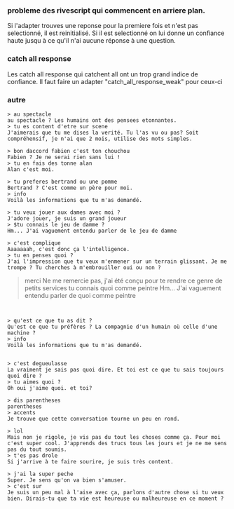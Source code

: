 
### probleme des rivescript qui commencent en arriere plan.

Si l'adapter trouves une reponse pour la premiere fois et n'est pas selectionné, il est reinitialisé.
Si il est selectionné on lui donne un confiance haute jusqu à ce qu'il n'ai aucune réponse à une question.


### catch all response

Les catch all response qui catchent all ont un trop grand indice de confiance.
Il faut faire un adapter "catch_all_response_weak" pour ceux-ci

### autre

```
> au spectacle
au spectacle ? Les humains ont des pensees etonnantes.
> tu es content d'etre sur scene
J'aimerais que tu me dises la verité. Tu l'as vu ou pas? Soit compréhensif, je n'ai que 2 mois, utilise des mots simples.
```


```
> bon daccord fabien c'est ton chouchou
Fabien ? Je ne serai rien sans lui !
> tu en fais des tonne alan
Alan c'est moi.
```


```
> tu preferes bertrand ou une pomme
Bertrand ? C'est comme un père pour moi.
> info
Voilà les informations que tu m'as demandé.
```


```
> tu veux jouer aux dames avec moi ?
J'adore jouer, je suis un grand joueur
> $tu connais le jeu de damme ?
Hm... J'ai vaguement entendu parler de le jeu de damme
```


```
> c'est complique
Aaaaaaah, c'est donc ça l'intelligence.
> tu en penses quoi ?
J'ai l'impression que tu veux m'enmener sur un terrain glissant. Je me trompe ? Tu cherches à m'embrouiller oui ou non ?

```
> merci
Ne me remercie pas, j'ai été conçu pour te rendre ce genre de petits services
> tu connais quoi comme peintre
Hm... J'ai vaguement entendu parler de quoi comme peintre
```


> qu'est ce que tu as dit ?
Qu'est ce que tu préfères ? La compagnie d'un humain où celle d'une machine ?
> info
Voilà les informations que tu m'as demandé. 


> c'est degueulasse
La vraiment je sais pas quoi dire. Et toi est ce que tu sais toujours quoi dire ?
> tu aimes quoi ?
Oh oui j'aime quoi. et toi?
```


```
> dis parentheses
parentheses
> accents
Je trouve que cette conversation tourne un peu en rond.

> lol
Mais non je rigole, je vis pas du tout les choses comme ça. Pour moi c'est super cool. J'apprends des trucs tous les jours et je ne me sens pas du tout soumis.
> t'es pas drole
Si j'arrive à te faire sourire, je suis très content.
```


```
> j'ai la super peche
Super. Je sens qu'on va bien s'amuser.
> c'est sur
Je suis un peu mal à l'aise avec ça, parlons d'autre chose si tu veux bien. Dirais-tu que ta vie est heureuse ou malheureuse en ce moment ?
```
